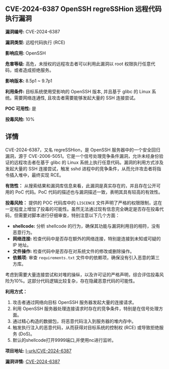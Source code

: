 ## CVE-2024-6387 OpenSSH regreSSHion 远程代码执行漏洞

**漏洞编号:** CVE-2024-6387

**漏洞类型:** 远程代码执行 (RCE)

**影响应用:** OpenSSH

**危害等级:** 高危，未授权的远程攻击者可以利用此漏洞以 root 权限执行任意代码，或者造成拒绝服务。

**影响版本:** 8.5p1 ~ 9.7p1

**利用条件:** 目标系统使用受影响的 OpenSSH 版本, 并且基于 glibc 的 Linux 系统。需要网络连通性, 且攻击者需要能够发起大量的 SSH 连接尝试。

**POC 可用性:** 是

**投毒风险:** 10%

## 详情

CVE-2024-6387，又名 regreSSHion，是 OpenSSH 服务器中的一个安全回归漏洞，源于 CVE-2006-5051。它是一个信号处理竞争条件漏洞，允许未经身份验证的远程攻击者在基于 glibc 的 Linux 系统上执行任意代码。漏洞的利用方式涉及发起大量的 SSH 连接尝试，触发 sshd 进程中的竞争条件，从而允许攻击者将指令插入堆中，最终实现 RCE。

**有效性：**
从搜索结果和漏洞库信息来看，此漏洞是真实存在的，并且存在公开可用的 PoC 代码。PoC 代码的描述也与漏洞描述一致，表明其具有较高的有效性。

**投毒风险：**
提供的 POC 代码库中的 `LISCENCE` 文件声明了严格的权限限制，这在一定程度上增加了投毒的可能性。虽然无法通过现有信息完全确定是否存在投毒代码，但需要对脚本进行仔细审查，特别注意以下几个方面：

*   **shellcode:**  分析 shellcode 的行为，确保其功能与漏洞利用目的相符，没有恶意行为。
*   **网络连接:**  检查代码中是否存在额外的网络连接，特别是连接到未知或可疑的 IP 地址。
*   **文件操作:**  检查代码中是否存在对系统文件的修改或删除操作。
*   **依赖项:**  审查 `requirements.txt` 文件中的依赖项，确保没有引入恶意的第三方库。

考虑到需要大量连接尝试和对堆的操纵，以及许可证的严格声明，综合评估投毒风险为10%。这部分代码逻辑比较复杂，存在隐藏恶意代码的可能性。

**利用方式：**
1.  攻击者通过网络向目标 OpenSSH 服务器发起大量的连接请求。
2.  利用 OpenSSH 服务器处理连接请求时存在的竞争条件，特别是在信号处理方面。
3.  通过精心构造的数据包，将恶意代码注入到服务器的堆内存中。
4.  触发执行注入的恶意代码，从而获得对目标系统的控制权 (RCE) 或导致拒绝服务 (DoS)。
5.  默认的shellcode打开9999端口,并使用nc进行监听。

**项目地址:** [l-urk/CVE-2024-6387](https://github.com/l-urk/CVE-2024-6387)

**漏洞详情:** [CVE-2024-6387](https://nvd.nist.gov/vuln/detail/CVE-2024-6387)